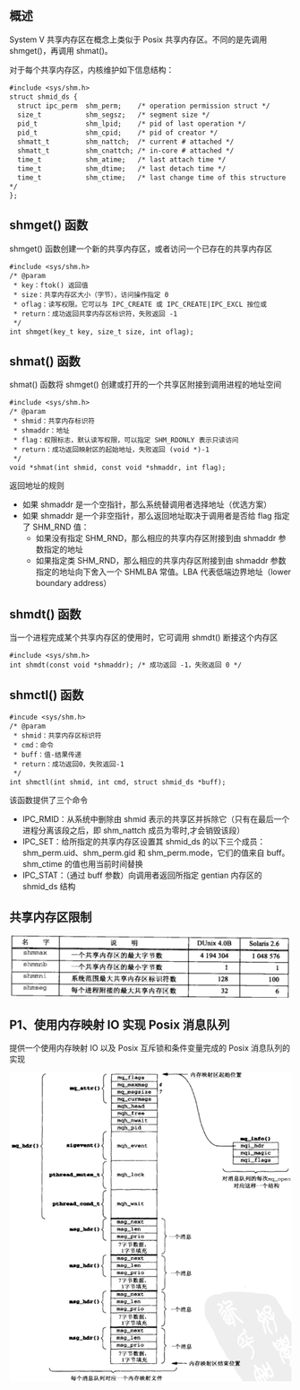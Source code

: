 ## 概述
System V 共享内存区在概念上类似于 Posix 共享内存区。不同的是先调用 shmget()，再调用 shmat()。

对于每个共享内存区，内核维护如下信息结构：
```
#include <sys/shm.h>
struct shmid_ds {
  struct ipc_perm  shm_perm;    /* operation permission struct */
  size_t           shm_segsz;   /* segment size */
  pid_t            shm_lpid;    /* pid of last operation */
  pid_t            shm_cpid;    /* pid of creator */
  shmatt_t         shm_nattch;  /* current # attached */
  shmatt_t         shm_cnattch; /* in-core # attached */
  time_t           shm_atime;   /* last attach time */
  time_t           shm_dtime;   /* last detach time */
  time_t           shm_ctime;   /* last change time of this structure */
};
```

## shmget() 函数
shmget() 函数创建一个新的共享内存区，或者访问一个已存在的共享内存区
```
#include <sys/shm.h>
/* @param
 * key：ftok() 返回值
 * size：共享内存区大小（字节），访问操作指定 0
 * oflag：读写权限。它可以与 IPC_CREATE 或 IPC_CREATE|IPC_EXCL 按位或
 * return：成功返回共享内存区标识符，失败返回 -1
 */
int shmget(key_t key, size_t size, int oflag);
```

## shmat() 函数
shmat() 函数将 shmget() 创建或打开的一个共享区附接到调用进程的地址空间
```
#include <sys/shm.h>
/* @param
 * shmid：共享内存标识符
 * shmaddr：地址
 * flag：权限标志，默认读写权限，可以指定 SHM_RDONLY 表示只读访问
 * return：成功返回映射区的起始地址，失败返回 (void *)-1 
 */
void *shmat(int shmid, const void *shmaddr, int flag);
```
返回地址的规则
- 如果 shmaddr 是一个空指针，那么系统替调用者选择地址（优选方案）
- 如果 shmaddr 是一个非空指针，那么返回地址取决于调用者是否给 flag 指定了 SHM_RND 值：
  - 如果没有指定 SHM_RND，那么相应的共享内存区附接到由 shmaddr 参数指定的地址
  - 如果指定类 SHM_RND，那么相应的共享内存区附接到由 shmaddr 参数指定的地址向下舍入一个 SHMLBA 常值。LBA 代表低端边界地址（lower boundary address）

## shmdt() 函数
当一个进程完成某个共享内存区的使用时，它可调用 shmdt() 断接这个内存区
```
#include <sys/shm.h>
int shmdt(const void *shmaddr); /* 成功返回 -1，失败返回 0 */
```

## shmctl() 函数
```
#incude <sys/shm.h>
/* @param
 * shmid：共享内存区标识符
 * cmd：命令
 * buff：值-结果传递
 * return：成功返回0，失败返回-1
 */
int shmctl(int shmid, int cmd, struct shmid_ds *buff);
```
该函数提供了三个命令
- IPC_RMID：从系统中删除由 shmid 表示的共享区并拆除它（只有在最后一个进程分离该段之后，即 shm_nattch 成员为零时,才会销毁该段）
- IPC_SET：给所指定的共享内存区设置其 shmid_ds 的以下三个成员： shm_perm.uid、shm_perm.gid 和 shm_perm.mode，它们的值来自 buff。shm_ctime 的值也用当前时间替换
- IPC_STAT：（通过 buff 参数）向调用者返回所指定 gentian 内存区的 shmid_ds 结构

## 共享内存区限制
<img src='./imgs/svshm-limits.png'>

## P1、使用内存映射 IO 实现 Posix 消息队列
提供一个使用内存映射 IO 以及 Posix 互斥锁和条件变量完成的 Posix 消息队列的实现

<img src='./imgs/pxmsg-by-mmap.png'>